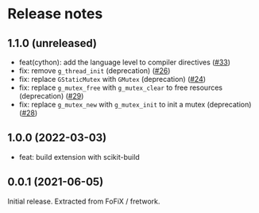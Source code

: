 # Release notes

## 1.1.0 (unreleased)

- feat(cython): add the language level to compiler directives ([#33](https://github.com/fofix/python-mixstream/pull/33))
- fix: remove `g_thread_init` (deprecation) ([#26](https://github.com/fofix/python-mixstream/pull/26))
- fix: replace `GStaticMutex` with `GMutex` (deprecation) ([#24](https://github.com/fofix/python-mixstream/pull/24))
- fix: replace `g_mutex_free` with `g_mutex_clear` to free resources (deprecation) ([#29](https://github.com/fofix/python-mixstream/pull/29))
- fix: replace `g_mutex_new` with `g_mutex_init` to init a mutex (deprecation) ([#28](https://github.com/fofix/python-mixstream/pull/28))

## 1.0.0 (2022-03-03)

- feat: build extension with scikit-build

## 0.0.1 (2021-06-05)

Initial release. Extracted from FoFiX / fretwork.
